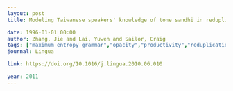 ```yaml
---
layout: post
title: Modeling Taiwanese speakers' knowledge of tone sandhi in reduplication

date: 1996-01-01 00:00
author: Zhang, Jie and Lai, Yuwen and Sailor, Craig
tags: ["maximum entropy grammar","opacity","productivity","reduplication","Taiwanese tone sandhi","wug-test"]
journal: Lingua

link: https://doi.org/10.1016/j.lingua.2010.06.010

year: 2011
---
```



